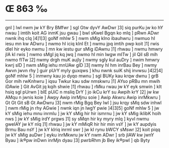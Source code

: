 # Œ 863 ‰
---
gnI ] lwl nwm jw kY Bry BMfwr ] sgl Gtw dyvY AwDwr ]3] siq purKu
jw ko hY nwau ] imtih koit AG inmK jsu gwau ] bwl sKweI Bgqn ko
mIq ] pRwn ADwr nwnk ihq cIq ]4]1]3] goNf mhlw 5 ] nwm sMig
kIno ibauhwru ] nwmuo hI iesu mn kw ADwru ] nwmo hI iciq kInI Et ]
nwmu jpq imtih pwp koit ]1] rwis dIeI hir eyko nwmu ] mn kw iestu
gur sMig iDAwnu ]1] rhwau ] nwmu hmwry jIA kI rwis ] nwmo sMgI jq
kq jwq ] nwmo hI min lwgw mITw ] jil Qil sB mih nwmo fITw ]2]
nwmy drgh muK aujly ] nwmy sgly kul auDry ] nwim hmwry kwrj sID ]
nwm sMig iehu mnUAw gID ]3] nwmy hI hm inrBau Bey ] nwmy Awvn jwvn
rhy ] guir pUrY myly guxqws ] khu nwnk suiK shij invwsu ]4]2]4] goNf
mhlw 5 ] inmwny kau jo dyqo mwnu ] sgl BUKy kau krqw dwnu ] grB Gor
mih rwKnhwru ] iqsu Twkur kau sdw nmskwru ]1] AYso pRBu mn mwih
iDAwie ] Git AvGit jq kqih shwie ]1] rhwau ] rMku rwau jw kY eyk
smwin ] kIt hsiq sgl pUrwn ] bIE pUiC n msliq DrY ] jo ikCu krY su
Awpih krY ]2] jw kw AMqu n jwnis koie ] Awpy Awip inrMjnu soie ]
Awip Akwru Awip inrMkwru ] Gt Gt Git sB Gt AwDwru ]3] nwm rMig
Bgq Bey lwl ] jsu krqy sMq sdw inhwl ] nwm rMig jn rhy AGwie ]
nwnk iqn jn lwgY pwie ]4]3]5] goNf mhlw 5 ] jw kY sMig iehu mnu
inrmlu ] jw kY sMig hir hir ismrnu ] jw kY sMig iklibK hoih nws ] jw
kY sMig irdY prgws ]1] sy sMqn hir ky myry mIq ] kyvl nwmu gweIAY jw
kY nIq ]1] rhwau ] jw kY mMiqR hir hir min vsY ] jw kY aupdyis Brmu
Bau nsY ] jw kY kIriq inrml swr ] jw kI rynu bWCY sMswr ]2] koit
piqq jw kY sMig auDwr ] eyku inrMkwru jw kY nwm ADwr ] srb jIAW kw
jwnY Byau ] ik®pw inDwn inrMjn dyau ]3] pwrbRhm jb Bey ik®pwl ] qb
Byty
####
